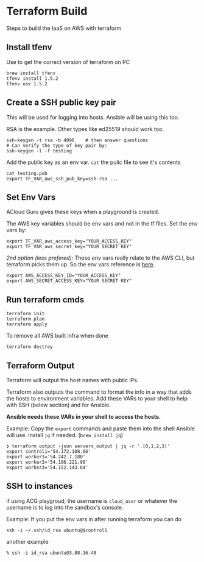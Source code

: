 # Terraform Build
Steps to build the IaaS on AWS with terraform

## Install tfenv
Use to get the correct version of terraform on PC

```
brew install tfenv
tfenv install 1.5.2
tfenv use 1.5.2
```

## Create a SSH public key pair
This will be used for logging into hosts. Ansible will be using this too.

RSA is the example. Other types like ed25519 should work too.
```
ssh-keygen -t rsa -b 4096    # then answer questions
# Can verify the type of key pair by:
ssh-keygen -l -f testing
```

Add the public key as an env var. `cat` the pulic file to see it's contents
```
cat testing.pub
export TF_VAR_aws_ssh_pub_key=ssh-rsa ...
```

## Set Env Vars

ACloud Guru gives these keys when a playground is created.

The AWS key variables should be env vars and not in the tf files. Set the env vars by:
```
export TF_VAR_aws_access_key="YOUR_ACCESS_KEY"
export TF_VAR_aws_secret_key="YOUR SECRET KEY"
```

_2nd option (less prefered):_ These env vars really relate to the AWS CLI, but terraform picks them up. So the env vars reference is [here](https://docs.aws.amazon.com/cli/latest/userguide/cli-configure-envvars.html).
```
export AWS_ACCESS_KEY_ID="YOUR_ACCESS_KEY"
export AWS_SECRET_ACCESS_KEY="YOUR SECRET KEY"
```

## Run terraform cmds

```
terraform init
terraform plan
terraform apply
```
To remove all AWS built infra when done
```
terraform destroy
```

## Terraform Output
Terraform will output the host names with public IPs.

Terraform also outputs the command to format the info in a way that adds the hosts to environment variables. Add these VARs to your shell to help with SSH (below section) and for Ansible.

**Ansible needs these VARs in your shell to access the hosts.**

Example: Copy the `export` commands and paste them into the shell Ansible will use. Install `jq` if needed. (`brew install jq`)
```
❯ terraform output -json servers_output | jq -r '.[0,1,2,3]'
export control1='54.172.108.66'
export worker1='54.242.7.180'
export worker2='54.196.221.98'
export worker3='54.152.143.84'
```

## SSH to instances
if using ACG playgroud, the username is `cloud_user` or whatever the username is to log into the sandbox's console.

Example:
If you put the env vars in after running terraform you can do
```
ssh -i ~/.ssh/id_rsa ubuntu@$control1
``` 
another example
```
% ssh -i id_rsa ubuntu@3.88.16.48
```